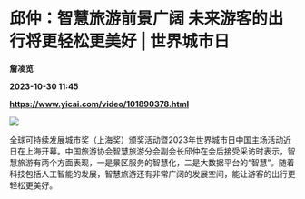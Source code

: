 # 邱仲：智慧旅游前景广阔 未来游客的出行将更轻松更美好 | 世界城市日
**詹凌览**

**2023-10-30 11:45**

**https://www.yicai.com/video/101890378.html**

![](http://imgcdn.yicai.com/vms-new/2023/10/d2ad87a2-9cff-45d7-993a-22428eb03b11.jpg) 

全球可持续发展城市奖（上海奖）颁奖活动暨2023年世界城市日中国主场活动近日在上海开幕。中国旅游协会智慧旅游分会副会长邱仲在会后接受采访时表示，智慧旅游有两个方面表现，一是景区服务的智慧化，二是大数据平台的“智慧”。随着科技包括人工智能的发展，智慧旅游还有非常广阔的发展空间，能让游客的出行更轻松更美好。